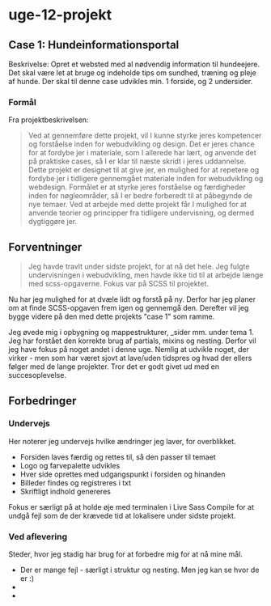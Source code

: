 # uge-12-projekt
## Case 1: Hundeinformationsportal
Beskrivelse: Opret et websted med al nødvendig information til hundeejere. Det skal være let at bruge og
indeholde tips om sundhed, træning og pleje af hunde. Der skal til denne case udvikles min. 1 forside, og 2
undersider.

### Formål
Fra projektbeskrivelsen: 
> Ved at gennemføre dette projekt, vil I kunne styrke jeres kompetencer og forståelse inden for
webudvikling og design. Det er jeres chance for at fordybe jer i materiale, som I allerede har lært,
og anvende det på praktiske cases, så I er klar til næste skridt i jeres uddannelse.
Dette projekt er designet til at give jer, en mulighed for at repetere og fordybe jer i tidligere
gennemgået materiale inden for webudvikling og webdesign. Formålet er at styrke jeres forståelse
og færdigheder inden for nøgleområder, så I er bedre forberedt til at påbegynde de nye temaer.
Ved at arbejde med dette projekt får I mulighed for at anvende teorier og principper fra tidligere
undervisning, og dermed dygtiggøre jer.

## Forventninger
> Jeg havde travlt under sidste projekt, for at nå det hele. Jeg fulgte undervisningen i webudvikling, men havde ikke tid til at arbejde længe med scss-opgaverne. Fokus var på SCSS til projektet. 

Nu har jeg mulighed for at dvæle lidt og forstå på ny. Derfor har jeg planer om at finde SCSS-opgaven frem igen og gennemgå den. Derefter vil jeg bygge videre på den med dette projekts "case 1" som ramme. 

Jeg øvede mig i opbygning og mappestrukturer, _sider mm. under tema 1. Jeg har forstået den korrekte brug af partials, mixins og nesting. Derfor vil jeg have fokus på noget andet i denne uge. Nemlig at udvikle noget, der virker - men som har været sjovt at lave/uden tidspres og hvad der ellers følger med de lange projekter. Tror det er godt givet ud med en succesoplevelse.

## Forbedringer 

### Undervejs
Her noterer jeg undervejs hvilke ændringer jeg laver, for overblikket. 
- Forsiden laves færdig og rettes til, så den passer til temaet
- Logo og farvepalette udvikles
- Hver side oprettes med udgangspunkt i forsiden og hinanden
- Billeder findes og registreres i txt 
- Skriftligt indhold genereres

Fokus er særligt på at holde øje med terminalen i Live Sass Compile for at undgå fejl som de der krævede tid at lokalisere under sidste projekt. 

### Ved aflevering 
Steder, hvor jeg stadig har brug for at forbedre mig for at nå mine mål.
- Der er mange fejl - særligt i struktur og nesting. Men jeg kan se hvor de er :) 
- 
- 